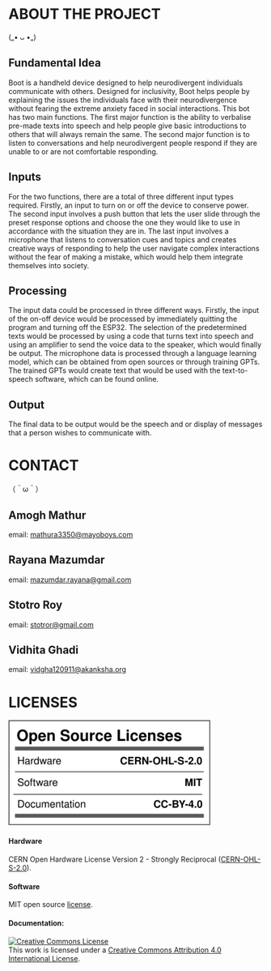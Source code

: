 # ABOUT THE PROJECT
(„• ᴗ •„)
## Fundamental Idea
Boot is a handheld device designed to help neurodivergent individuals communicate with others. Designed for inclusivity, Boot helps people by explaining the issues the individuals face with their neurodivergence without fearing the extreme anxiety faced in social interactions. This bot has two main functions. The first major function is the ability to verbalise pre-made texts into speech and help people give basic introductions to others that will always remain the same. The second major function is to listen to conversations and help neurodivergent people respond if they are unable to or are not comfortable responding.

## Inputs
For the two functions, there are a total of three different input types required. Firstly, an input to turn on or off the device to conserve power. The second input involves a push button that lets the user slide through the preset response options and choose the one they would like to use in accordance with the situation they are in. The last input involves a microphone that listens to conversation cues and topics and creates creative ways of responding to help the user navigate complex interactions without the fear of making a mistake, which would help them integrate themselves into society.

## Processing
The input data could be processed in three different ways. Firstly, the input of the on-off device would be processed by immediately quitting the program and turning off the ESP32. The selection of the predetermined texts would be processed by using a code that turns text into speech and using an amplifier to send the voice data to the speaker, which would finally be output. The microphone data is processed through a language learning model, which can be obtained from open sources or through training GPTs. The trained GPTs would create text that would be used with the text-to-speech software, which can be found online.

## Output
The final data to be output would be the speech and or display of messages that a person wishes to communicate with.


# CONTACT
（＾ω＾）
## Amogh Mathur
email: mathura3350@mayoboys.com
## Rayana Mazumdar
email: mazumdar.rayana@gmail.com
## Stotro Roy
email: stotror@gmail.com
## Vidhita Ghadi
email: vidgha120911@akanksha.org


# LICENSES
<a href="LICENSE.md"><img src="Media\Images\Licenses_facts.svg" width="400" alt="Open Source Licenses Facts"/></a>

#### Hardware
CERN Open Hardware License Version 2 - Strongly Reciprocal ([CERN-OHL-S-2.0](https://spdx.org/licenses/CERN-OHL-S-2.0.html)).

#### Software
MIT open source [license](http://opensource.org/licenses/MIT).

#### Documentation:
<a rel="license" href="http://creativecommons.org/licenses/by/4.0/"><img alt="Creative Commons License" style="border-width:0" src="https://i.creativecommons.org/l/by/4.0/88x31.png" /></a><br />This work is licensed under a <a rel="license" href="http://creativecommons.org/licenses/by/4.0/">Creative Commons Attribution 4.0 International License</a>.
